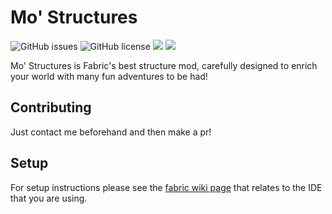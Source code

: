 # Mo' Structures

![GitHub issues](https://img.shields.io/github/issues/frqnny/mostructures.svg)
![GitHub license](https://img.shields.io/github/license/frqnny/mostructures.svg)
[![](http://cf.way2muchnoise.eu/378266.svg)](https://www.curseforge.com/minecraft/mc-mods/mo-structures) 
[![](http://cf.way2muchnoise.eu/versions/378266.svg)](https://www.curseforge.com/minecraft/mc-mods/mo-structures) 

Mo' Structures is Fabric's best structure mod, carefully designed to enrich your world with many fun adventures to be had!


## Contributing
Just contact me beforehand and then make a pr!

## Setup

For setup instructions please see the [fabric wiki page](https://fabricmc.net/wiki/tutorial:setup) that relates to the IDE that you are using.

